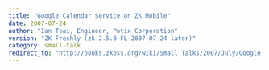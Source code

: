 ```yaml
---
title: "Google Calendar Service on ZK Mobile"
date: 2007-07-24
author: "Ian Tsai, Engineer, Potix Corporation"
version: "ZK Freshly (zk-2.5.0-FL-2007-07-24 later)"
category: small-talk
redirect_to: "http://books.zkoss.org/wiki/Small Talks/2007/July/Google Calendar Service on ZK Mobile"
---
```

